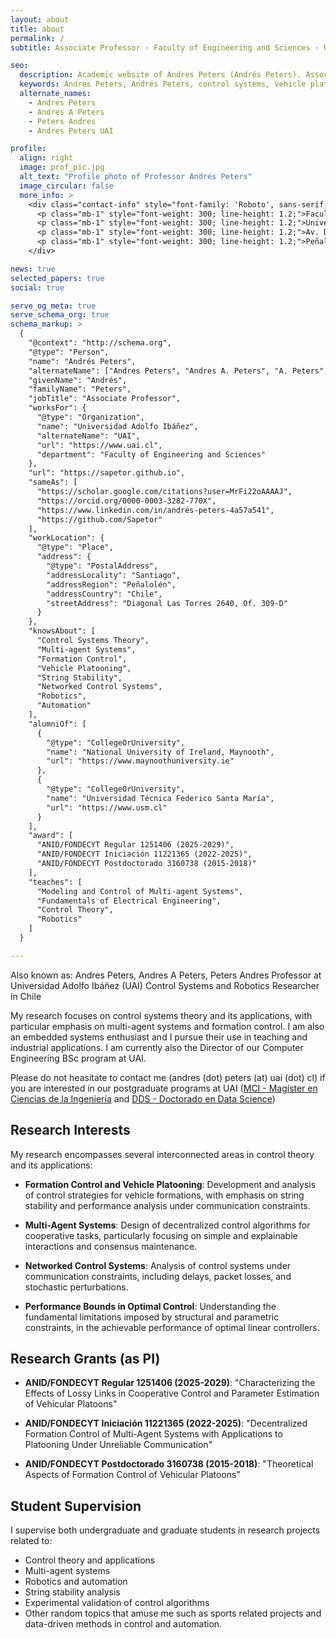 ```yaml
---
layout: about
title: about
permalink: /
subtitle: Associate Professor · Faculty of Engineering and Sciences · Universidad Adolfo Ibáñez

seo:
  description: Academic website of Andres Peters (Andrés Peters). Associate Professor at the Faculty of Engineering and Sciences, Universidad Adolfo Ibáñez (UAI), Santiago, Chile.
  keywords: Andres Peters, Andrés Peters, control systems, vehicle platoons, string stability, formation control, UAI Chile
  alternate_names: 
    - Andres Peters
    - Andres A Peters
    - Peters Andres
    - Andres Peters UAI

profile:
  align: right
  image: prof_pic.jpg
  alt_text: "Profile photo of Professor Andrés Peters"
  image_circular: false
  more_info: >
    <div class="contact-info" style="font-family: 'Roboto', sans-serif; color: #666;">
      <p class="mb-1" style="font-weight: 300; line-height: 1.2;">Faculty of Engineering and Sciences</p>
      <p class="mb-1" style="font-weight: 300; line-height: 1.2;">Universidad Adolfo Ibáñez</p>
      <p class="mb-1" style="font-weight: 300; line-height: 1.2;">Av. Diag. Las Torres 2640, Of. 309-D</p>
      <p class="mb-1" style="font-weight: 300; line-height: 1.2;">Peñalolén, Santiago, Chile</p>
    </div>

news: true
selected_papers: true
social: true

serve_og_meta: true 
serve_schema_org: true
schema_markup: >
  {
    "@context": "http://schema.org",
    "@type": "Person",
    "name": "Andrés Peters",
    "alternateName": ["Andres Peters", "Andres A. Peters", "A. Peters", "Peters, Andres"],
    "givenName": "Andrés",
    "familyName": "Peters",
    "jobTitle": "Associate Professor",
    "worksFor": {
      "@type": "Organization",
      "name": "Universidad Adolfo Ibáñez",
      "alternateName": "UAI",
      "url": "https://www.uai.cl",
      "department": "Faculty of Engineering and Sciences"
    },
    "url": "https://sapetor.github.io",
    "sameAs": [
      "https://scholar.google.com/citations?user=MrFi22oAAAAJ",
      "https://orcid.org/0000-0003-3282-770X",
      "https://www.linkedin.com/in/andrés-peters-4a57a541",
      "https://github.com/Sapetor"
    ],
    "workLocation": {
      "@type": "Place",
      "address": {
        "@type": "PostalAddress",
        "addressLocality": "Santiago",
        "addressRegion": "Peñalolén",
        "addressCountry": "Chile",
        "streetAddress": "Diagonal Las Torres 2640, Of. 309-D"
      }
    },
    "knowsAbout": [
      "Control Systems Theory",
      "Multi-agent Systems",
      "Formation Control",
      "Vehicle Platooning",
      "String Stability",
      "Networked Control Systems",
      "Robotics",
      "Automation"
    ],
    "alumniOf": [
      {
        "@type": "CollegeOrUniversity",
        "name": "National University of Ireland, Maynooth",
        "url": "https://www.maynoothuniversity.ie"
      },
      {
        "@type": "CollegeOrUniversity",
        "name": "Universidad Técnica Federico Santa María",
        "url": "https://www.usm.cl"
      }
    ],
    "award": [
      "ANID/FONDECYT Regular 1251406 (2025-2029)",
      "ANID/FONDECYT Iniciación 11221365 (2022-2025)",
      "ANID/FONDECYT Postdoctorado 3160738 (2015-2018)"
    ],
    "teaches": [
      "Modeling and Control of Multi-agent Systems",
      "Fundamentals of Electrical Engineering",
      "Control Theory",
      "Robotics"
    ]
  }

---
```


<div class="d-none" aria-hidden="true">
  Also known as: Andres Peters, Andres A Peters, Peters Andres
  Professor at Universidad Adolfo Ibáñez (UAI)
  Control Systems and Robotics Researcher in Chile
</div>

My research focuses on control systems theory and its applications, with particular emphasis on multi-agent systems and formation control. I am also an embedded systems enthusiast and I pursue their use in teaching and industrial applications. I am currently also the Director of our Computer Engineering BSc program at UAI.

Please do not heasitate to contact me (andres (dot) peters (at) uai (dot) cl) if you are interested in our postgraduate programs at UAI ([MCI - Magíster en Ciencias de la Ingeniería](https://www.uai.cl/postgrados/master-of-science/magister-en-ciencias-de-la-ingenieria) and [DDS - Doctorado en Data Science](https://www.uai.cl/postgrados/doctorados/doctorado-en-data-science))

## Research Interests

My research encompasses several interconnected areas in control theory and its applications:

- **Formation Control and Vehicle Platooning**: Development and analysis of control strategies for vehicle formations, with emphasis on string stability and performance analysis under communication constraints.
- **Multi-Agent Systems**: Design of decentralized control algorithms for cooperative tasks, particularly focusing on simple and explainable interactions and consensus maintenance.
- **Networked Control Systems**: Analysis of control systems under communication constraints, including delays, packet losses, and stochastic perturbations.

- **Performance Bounds in Optimal Control**: Understanding the fundamental limitations imposed by structural and parametric constraints, in the achievable performance of optimal linear controllers.

## Research Grants (as PI)

- **ANID/FONDECYT Regular 1251406 (2025-2029)**: "Characterizing the Effects of Lossy Links in Cooperative Control and Parameter Estimation of Vehicular Platoons"

- **ANID/FONDECYT Iniciación 11221365 (2022-2025)**: "Decentralized Formation Control of Multi-Agent Systems with Applications to Platooning Under Unreliable Communication"

- **ANID/FONDECYT Postdoctorado 3160738 (2015-2018)**: "Theoretical Aspects of Formation Control of Vehicular Platoons"

## Student Supervision

I supervise both undergraduate and graduate students in research projects related to:

- Control theory and applications
- Multi-agent systems
- Robotics and automation
- String stability analysis
- Experimental validation of control algorithms
- Other random topics that amuse me such as sports related projects and data-driven methods in control and automation.
